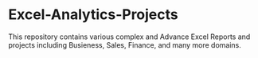 # Excel-Analytics-Projects
This repository contains various complex and Advance Excel Reports and projects including Busieness, Sales, Finance, and many more domains.
